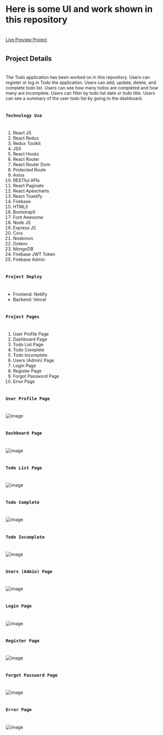  # Here is some UI and work shown in this repository
#
[Live Preview Project](https://todo-helper-bd.netlify.app/)
#
## Project Details
#
The Todo application has been worked on in this repository. Users can register or log in Todo the application. Users can add, update, delete, and complete todo list. Users can see how many todos are completed and how many are incomplete. Users can filter by todo list date or todo title. Users can see a summary of the user todo list by going to the dashboard.
#
### `Technology Use`
#
1. React JS
2. React Redux
3. Redux Toolkit
4. JSX
5. React Hooks
6. React Router
7. React Router Dom
8. Protected Route
9. Axios
10. RESTful APIs
11. React Paginate
12. React Apexcharts
13. React Toastify
14. Firebase
15. HTML5
16. Bootstrap5
17. Font Awesome
18. Node JS
19. Express JS
20. Cors
21. Nodemon
22. Dotenv
23. MongoDB
24. Firebase JWT Token
25. Firebase Admin

#
### `Project Deploy`
#
- Frontend: Netlify
- Backend: Vercel

#
### `Project Pages`
#
1. User Profile Page
2. Dashboard Page
3. Todo List Page
4. Todo Complete
5. Todo Incomplete
6. Users (Admin) Page
7. Login Page
8. Register Page
9. Forgot Password Page
10. Error Page


#
### `User Profile Page`
#


![image](https://github.com/DeveloperOmarFaruk/node-react-mongo-todo-helper/assets/75971859/91cf689f-aa5f-4a86-90ec-037229244df1)



#
### `Dashboard Page`
#
![image](https://github.com/DeveloperOmarFaruk/node-react-mongo-todo-helper/assets/75971859/63ee3d38-0a2d-4bca-bdac-7f79278e7f6c)


#
### `Todo List Page`
#
![image](https://github.com/DeveloperOmarFaruk/node-react-mongo-todo-helper/assets/75971859/87cd4642-7a2a-4521-9c3a-871cf1eac113)




#
### `Todo Complete`
#

![image](https://github.com/DeveloperOmarFaruk/node-react-mongo-todo-helper/assets/75971859/a9704d5c-6212-43e1-8084-0a3f1a028822)


#
### `Todo Incomplete`
#
![image](https://github.com/DeveloperOmarFaruk/node-react-mongo-todo-helper/assets/75971859/cf34a418-b37d-4fd8-a00c-44a7ba32a833)

#
### `Users (Admin) Page`
#
![image](https://github.com/DeveloperOmarFaruk/node-react-mongo-todo-helper/assets/75971859/c25ce2c6-a557-4ade-ba6e-f50a0d457ceb)

#
### `Login Page`
#
![image](https://github.com/DeveloperOmarFaruk/node-react-mongo-todo-helper/assets/75971859/6aa7ea2f-ec35-4294-9f51-ace5d366f397)


#
### `Register Page`
#
![image](https://github.com/DeveloperOmarFaruk/node-react-mongo-todo-helper/assets/75971859/9042de57-b1b3-4f04-8982-015020932c52)

#
### `Forgot Password Page`
#
![image](https://github.com/DeveloperOmarFaruk/node-react-mongo-todo-helper/assets/75971859/459eb7b2-fc2e-4e72-ac2d-e8cc0c4367b7)

#
### `Error Page`
#

![image](https://github.com/DeveloperOmarFaruk/node-react-mongo-todo-helper/assets/75971859/5e54a556-d263-4e7f-8212-b14910194aa9)


#
